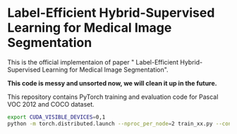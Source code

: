 #  Label-Efficient Hybrid-Supervised Learning for Medical Image Segmentation
This is the official implementaion of paper " Label-Efficient Hybrid-Supervised Learning for Medical Image Segmentation".

**This code is messy and unsorted now, we will clean it up in the future.**

This repository contains PyTorch training and evaluation code for Pascal VOC 2012 and COCO dataset.



```bash
export CUDA_VISIBLE_DEVICES=0,1
python -m torch.distributed.launch --nproc_per_node=2 train_xx.py --config configs/xx.yaml
``` 